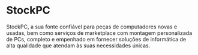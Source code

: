 # StockPC
StockPC, a sua fonte confiável para peças de computadores novas e usadas, bem como serviços de marketplace com montagem personalizada de PCs, completo e empenhado em fornecer soluções de informática de alta qualidade que atendam às suas necessidades únicas.
